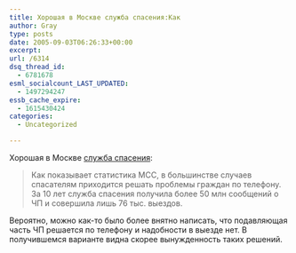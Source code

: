 ```yaml
---
title: Хорошая в Москве служба спасения:Как
author: Gray
type: posts
date: 2005-09-03T06:26:33+00:00
excerpt:
url: /6314
dsq_thread_id:
  - 6781678
esml_socialcount_LAST_UPDATED:
  - 1497294247
essb_cache_expire:
  - 1615430424
categories:
  - Uncategorized

---
```








Хорошая в Москве <a href="http://www.gazeta.ru/2005/09/02/oa_169469.shtml" target="_blank">служба спасения</a>:

> Как показывает статистика МСС, в большинстве случаев спасателям приходится решать проблемы граждан по телефону. За 10 лет служба спасения получила более 50 млн сообщений о ЧП и совершила лишь 76 тыс. выездов.

Вероятно, можно как-то было более внятно написать, что подавляющая часть ЧП решается по телефону и надобности в выезде нет. В получившемся варианте видна скорее вынужденность таких решений.